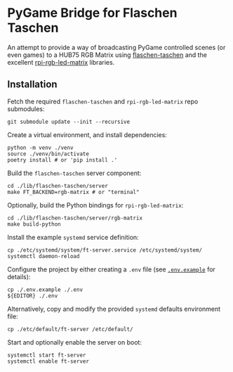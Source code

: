 # PyGame Bridge for Flaschen Taschen

An attempt to provide a way of broadcasting PyGame controlled scenes (or even games) to a HUB75 RGB Matrix using [flaschen-taschen](https://github.com/hzeller/flaschen-taschen) and the excellent [rpi-rgb-led-matrix](https://github.com/hzeller/rpi-rgb-led-matrix) libraries.

## Installation

Fetch the required `flaschen-taschen` and `rpi-rgb-led-matrix` repo submodules:

    git submodule update --init --recursive

Create a virtual environment, and install dependencies:

    python -m venv ./venv
    source ./venv/bin/activate
    poetry install # or 'pip install .'

Build the `flaschen-taschen` server component:

    cd ./lib/flaschen-taschen/server
    make FT_BACKEND=rgb-matrix # or "terminal"

Optionally, build the Python bindings for `rpi-rgb-led-matrix`:

    cd ./lib/flaschen-taschen/server/rgb-matrix
    make build-python

Install the example `systemd` service definition:

    cp ./etc/systemd/system/ft-server.service /etc/systemd/system/
    systemctl daemon-reload

Configure the project by either creating a `.env` file (see [`.env.example`](./.env.example) for details):

    cp ./.env.example ./.env
    ${EDITOR} ./.env

Alternatively, copy and modify the provided `systemd` defaults environment file:

    cp ./etc/default/ft-server /etc/default/

Start and optionally enable the server on boot:

    systemctl start ft-server
    systemctl enable ft-server

